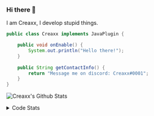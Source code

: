 ### Hi there 👋

I am Creaxx, I develop stupid things. 

```java
public class Creaxx implements JavaPlugin {

    public void onEnable() {
        System.out.println("Hello there!");
    }
    
    public String getContactInfo() {
        return "Message me on discord: Creaxx#0001";
    }
}
```

![Creaxx's Github Stats](https://github-readme-stats.vercel.app/api?username=CreaxxOG&show_icons=true&theme=dark&count_private=true)

<details>
  <summary>Code Stats</summary>

<!--START_SECTION:waka-->
![Code Time](http://img.shields.io/badge/Code%20Time-699%20hrs%2036%20mins-blue)

![Lines of code](https://img.shields.io/badge/From%20Hello%20World%20I%27ve%20Written-11%20Thousand%20lines%20of%20code-blue)

**🐱 My GitHub Data** 

> 🏆 160 Contributions in the Year 2022
 > 
> 📦 415.5 kB Used in GitHub's Storage 
 > 
> 🚫 Not Opted to Hire
 > 
> 📜 2 Public Repositories 
 > 
> 🔑 5 Private Repositories  
 > 
**I'm a Night 🦉** 

```text
🌞 Morning    13 commits     █░░░░░░░░░░░░░░░░░░░░░░░░   7.26% 
🌆 Daytime    51 commits     ███████░░░░░░░░░░░░░░░░░░   28.49% 
🌃 Evening    109 commits    ███████████████░░░░░░░░░░   60.89% 
🌙 Night      6 commits      ░░░░░░░░░░░░░░░░░░░░░░░░░   3.35%

```
📅 **I'm Most Productive on Monday** 

```text
Monday       34 commits     ████░░░░░░░░░░░░░░░░░░░░░   18.99% 
Tuesday      26 commits     ███░░░░░░░░░░░░░░░░░░░░░░   14.53% 
Wednesday    25 commits     ███░░░░░░░░░░░░░░░░░░░░░░   13.97% 
Thursday     23 commits     ███░░░░░░░░░░░░░░░░░░░░░░   12.85% 
Friday       24 commits     ███░░░░░░░░░░░░░░░░░░░░░░   13.41% 
Saturday     27 commits     ███░░░░░░░░░░░░░░░░░░░░░░   15.08% 
Sunday       20 commits     ██░░░░░░░░░░░░░░░░░░░░░░░   11.17%

```


📊 **This Week I Spent My Time On** 

```text
💬 Programming Languages: 
Java                     9 hrs 52 mins       █████████████████████░░░░   85.53% 
XML                      46 mins             █░░░░░░░░░░░░░░░░░░░░░░░░   6.69% 
Kotlin                   44 mins             █░░░░░░░░░░░░░░░░░░░░░░░░   6.41% 
YAML                     4 mins              ░░░░░░░░░░░░░░░░░░░░░░░░░   0.66% 
TypeScript               3 mins              ░░░░░░░░░░░░░░░░░░░░░░░░░   0.54%

🔥 Editors: 
IntelliJ                 11 hrs 32 mins      █████████████████████████   100.0%

```

**I Mostly Code in Java** 

```text
Java                     5 repos             █████████████████░░░░░░░░   71.43% 
EJS                      1 repo              ███░░░░░░░░░░░░░░░░░░░░░░   14.29% 
Kotlin                   1 repo              ███░░░░░░░░░░░░░░░░░░░░░░   14.29%

```



 Last Updated on 26/06/2022 18:28:24 UTC
<!--END_SECTION:waka-->
</details>
